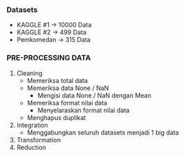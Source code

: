 ### Datasets

- KAGGLE #1 -> 10000 Data
- KAGGLE #2 -> 499 Data
- Pemkomedan -> 315 Data

### PRE-PROCESSING DATA

1. Cleaning
   - Memeriksa total data
   - Memeriksa data None / NaN
     - Mengisi data None / NaN dengan Mean
   - Memeriksa format nilai data
     - Menyelaraskan format nilai data
   - Menghapus duplikat
2. Integration
   - Menggabungkan seluruh datasets menjadi 1 big data
3. Transformation
4. Reduction
